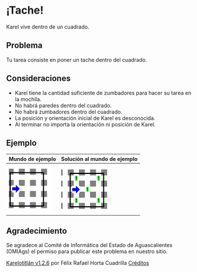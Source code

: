 # ¡Tache!

Karel vive dentro de un cuadrado.

## Problema

Tu tarea consiste en poner un tache dentro del cuadrado.

## Consideraciones

- Karel tiene la cantidad suficiente de zumbadores para hacer su tarea en la mochila.
- No habrá paredes dentro del cuadrado.
- No habrá zumbadores dentro del cuadrado.
- La posición y orientación inicial de Karel es desconocida.
- Al terminar no importa la orientación ni posición de Karel.

## Ejemplo

 Mundo de ejemplo | Solución al mundo de ejemplo
---|---
 ![](images/img1.jpg) | ![](images/img2.jpg)

## Agradecimiento

Se agradece al Comité de Informática del Estado de Aguascalientes (OMIAgs) el permiso para publicar este problema en nuestro sitio.

[Karelotitlán v1.2.6](http://www.cmirg.com/karelotitlan/Pantallas/Problema.aspx?id=12931)
por Félix Rafael Horta Cuadrilla
[Créditos](http://www.cmirg.com/karelotitlan/pantallas/AcercaDe.aspx)
